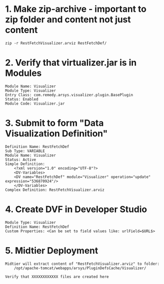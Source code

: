 # 1. Make zip-archive - important to zip folder and content not just content

    zip -r RestFetchVisualizer.arviz RestFetchDef/


# 2. Verify that virtualizer.jar is in Modules

    Module Name: Visualizer
    Module Type: Visualizer
    Entry Class: com.remedy.arsys.visualizer.plugin.BasePlugin
    Status: Enabled
    Module Code: Visualizer.jar

# 3. Submit to form "Data Visualization Definition"

    Definition Name: RestFetchDef
    Sub Type: VARIABLE
    Module Name: Visualizer
    Status: Active
    Simple Definition:
        <?xml version="1.0" encoding="UTF-8"?>
        <DV-Variables>
        <DV name="RestFetchDef" module="Visualizer" operation="update" expression="536870924"/>
        </DV-Variables>
    Complex Definition: RestFetchVisualizer.arviz

# 4. Create DVF in Developer Studio
    Module Type: Visualizer
    Definition Name: RestFetchDef
    Custom Properties: <Can be set to field values like: urlField=$URL$>

# 5. Midtier Deployment
    Midtier will extract content of "RestFetchVisualizer.arviz" to folder: 
        /opt/apache-tomcat/webapps/arsys/PluginDefsCache/Visualizer/

    Verify that XXXXXXXXXXXX files are created here